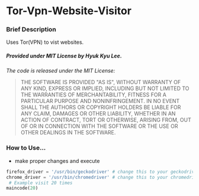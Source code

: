 # Tor-Vpn-Website-Visitor
### Brief Description
Uses Tor(VPN) to vist websites.

##### Provided under MIT License by Hyuk Kyu Lee.
*The code is released under the MIT License:*
> THE SOFTWARE IS PROVIDED "AS IS", WITHOUT WARRANTY OF ANY KIND, EXPRESS OR
IMPLIED, INCLUDING BUT NOT LIMITED TO THE WARRANTIES OF MERCHANTABILITY, FITNESS
FOR A PARTICULAR PURPOSE AND NONINFRINGEMENT. IN NO EVENT SHALL THE AUTHORS OR
COPYRIGHT HOLDERS BE LIABLE FOR ANY CLAIM, DAMAGES OR OTHER LIABILITY, WHETHER
IN AN ACTION OF CONTRACT, TORT OR OTHERWISE, ARISING FROM, OUT OF OR IN
CONNECTION WITH THE SOFTWARE OR THE USE OR OTHER DEALINGS IN THE SOFTWARE.

### How to Use...
- make proper changes and execute

```python
firefox_driver = '/usr/bin/geckodriver' # change this to your geckodriver directory
chrome_driver = '/usr/bin/chromedriver' # change this to your chromedriver directory
 # Example visit 20 times
maincode(20)
```

